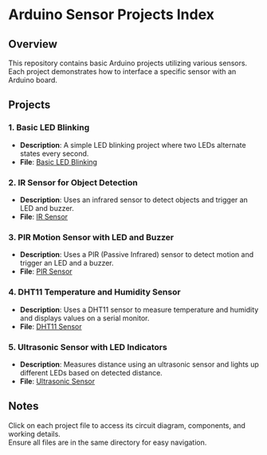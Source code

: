 # Arduino Sensor Projects Index

## Overview  
This repository contains basic Arduino projects utilizing various sensors. Each project demonstrates how to interface a specific sensor with an Arduino board.

## Projects  
### 1. Basic LED Blinking  
- **Description**: A simple LED blinking project where two LEDs alternate states every second.  
- **File**: [Basic LED Blinking](Basics/Basic.md)  

### 2. IR Sensor for Object Detection  
- **Description**: Uses an infrared sensor to detect objects and trigger an LED and buzzer.  
- **File**: [IR Sensor](IR/IR.md)

### 3. PIR Motion Sensor with LED and Buzzer  
- **Description**: Uses a PIR (Passive Infrared) sensor to detect motion and trigger an LED and a buzzer.  
- **File**: [PIR Sensor](PIR/PIR.md)  

### 4. DHT11 Temperature and Humidity Sensor  
- **Description**: Uses a DHT11 sensor to measure temperature and humidity and displays values on a serial monitor.  
- **File**: [DHT11 Sensor](Temp/Temp.md)

### 5. Ultrasonic Sensor with LED Indicators  
- **Description**: Measures distance using an ultrasonic sensor and lights up different LEDs based on detected distance.  
- **File**: [Ultrasonic Sensor](UltraSonic/UltraSonic.md)   

## Notes  
Click on each project file to access its circuit diagram, components, and working details.  
Ensure all files are in the same directory for easy navigation.  

